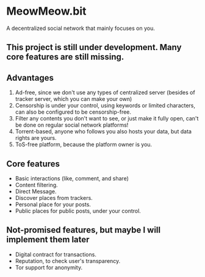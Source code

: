 # MeowMeow.bit
A decentralized social network that mainly focuses on you.

This project is still under development. Many core features are still missing.
---

## Advantages
1. Ad-free, since we don't use any types of centralized server (besides of tracker server, which you can make your own)
2. Censorship is under your control, using keywords or limited characters, can also be configured to be censorship-free.
3. Filter any contents you don't want to see, or just make it fully open, can't be done on regular social network platforms!
4. Torrent-based, anyone who follows you also hosts your data, but data rights are yours.
5. ToS-free platform, because the platform owner is you.

## Core features
- Basic interactions (like, comment, and share)
- Content filtering.
- Direct Message.
- Discover places from trackers.
- Personal place for your posts.
- Public places for public posts, under your control.

## Not-promised features, but maybe I will implement them later
- Digital contract for transactions.
- Reputation, to check user's transparency.
- Tor support for anonymity.